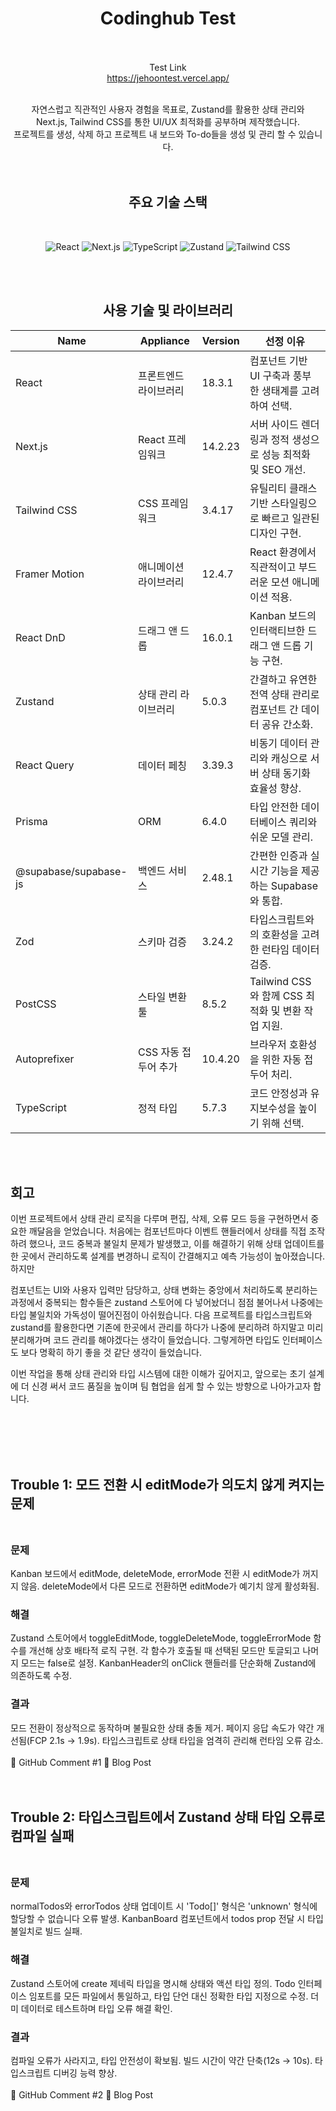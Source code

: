 <div align="center">

# Codinghub Test
</br> </br> 
Test Link</br> 
https://jehoontest.vercel.app/
</br> </br> 


자연스럽고 직관적인 사용자 경험을 목표로, Zustand를 활용한 상태 관리와 </br> Next.js, Tailwind CSS를 통한 UI/UX 최적화를 공부하며 제작했습니다. </br>
프로젝트를 생성, 삭제 하고 프로젝트 내 보드와 To-do들을 생성 및 관리 할 수 있습니다. </br>
</br> </br> 

## 주요 기술 스택
</br> 

<p align="center">
  <img src="https://img.shields.io/badge/React-61DAFB?style=flat-square&logo=react&logoColor=white" alt="React" />
  <img src="https://img.shields.io/badge/Next.js-000000?style=flat-square&logo=next.js&logoColor=white" alt="Next.js" />
  <img src="https://img.shields.io/badge/TypeScript-3178C6?style=flat-square&logo=typescript&logoColor=white" alt="TypeScript" />
  <img src="https://img.shields.io/badge/Zustand-FF4154?style=flat-square&logo=react&logoColor=white" alt="Zustand" />
  <img src="https://img.shields.io/badge/Tailwind_CSS-38B2AC?style=flat-square&logo=tailwind-css&logoColor=white" alt="Tailwind CSS" />
</p>

</br> </br> 

## 사용 기술 및 라이브러리

| Name                  | Appliance            | Version | 선정 이유                                                                 |
|-----------------------|----------------------|---------|---------------------------------------------------------------------------|
| React                 | 프론트엔드 라이브러리| 18.3.1  | 컴포넌트 기반 UI 구축과 풍부한 생태계를 고려하여 선택.                   |
| Next.js               | React 프레임워크     | 14.2.23 | 서버 사이드 렌더링과 정적 생성으로 성능 최적화 및 SEO 개선.             |
| Tailwind CSS          | CSS 프레임워크       | 3.4.17  | 유틸리티 클래스 기반 스타일링으로 빠르고 일관된 디자인 구현.           |
| Framer Motion         | 애니메이션 라이브러리| 12.4.7  | React 환경에서 직관적이고 부드러운 모션 애니메이션 적용.               |
| React DnD             | 드래그 앤 드롭       | 16.0.1  | Kanban 보드의 인터랙티브한 드래그 앤 드롭 기능 구현.                   |
| Zustand               | 상태 관리 라이브러리 | 5.0.3   | 간결하고 유연한 전역 상태 관리로 컴포넌트 간 데이터 공유 간소화.         |
| React Query           | 데이터 페칭          | 3.39.3  | 비동기 데이터 관리와 캐싱으로 서버 상태 동기화 효율성 향상.             |
| Prisma                | ORM                  | 6.4.0   | 타입 안전한 데이터베이스 쿼리와 쉬운 모델 관리.                         |
| @supabase/supabase-js | 백엔드 서비스        | 2.48.1  | 간편한 인증과 실시간 기능을 제공하는 Supabase와 통합.                    |
| Zod                   | 스키마 검증          | 3.24.2  | 타입스크립트와의 호환성을 고려한 런타임 데이터 검증.                     |
| PostCSS               | 스타일 변환 툴       | 8.5.2   | Tailwind CSS와 함께 CSS 최적화 및 변환 작업 지원.                       |
| Autoprefixer          | CSS 자동 접두어 추가 | 10.4.20 | 브라우저 호환성을 위한 자동 접두어 처리.                               |
| TypeScript            | 정적 타입            | 5.7.3   | 코드 안정성과 유지보수성을 높이기 위해 선택.                           |



</div>
</br> </br> 

## 회고</br> 
이번 프로젝트에서 상태 관리 로직을 다루며 편집, 삭제, 오류 모드 등을 구현하면서 중요한 깨달음을 얻었습니다. 처음에는 컴포넌트마다 이벤트 핸들러에서 상태를 직접 조작하려 했으나, 코드 중복과 불일치 문제가 발생했고, 이를 해결하기 위해 상태 업데이트를 한 곳에서 관리하도록 설계를 변경하니 로직이 간결해지고 예측 가능성이 높아졌습니다. 하지만

컴포넌트는 UI와 사용자 입력만 담당하고, 상태 변화는 중앙에서 처리하도록 분리하는 과정에서 중복되는 함수들은 zustand 스토어에 다 넣어놨더니 점점 불어나서 나중에는 타입 불일치와 가독성이 떨어진점이 아쉬웠습니다. 다음 프로젝트를 타입스크립트와 zustand를 활용한다면 기존에 한곳에서 관리를 하다가 나중에 분리하려 하지말고 미리 분리해가며 코드 관리를 해야겠다는 생각이 들었습니다. 그렇게하면 타입도 인터페이스도 보다 명확히 하기 좋을 것 같단 생각이 들었습니다. 

이번 작업을 통해 상태 관리와 타입 시스템에 대한 이해가 깊어지고, 앞으로는 초기 설계에 더 신경 써서 코드 품질을 높이며 팀 협업을 쉽게 할 수 있는 방향으로 나아가고자 합니다.

</br> </br> </br> </br> 
## Trouble 1: 모드 전환 시 editMode가 의도치 않게 켜지는 문제</br> </br> 
### 문제</br> 
Kanban 보드에서 editMode, deleteMode, errorMode 전환 시 editMode가 꺼지지 않음.
deleteMode에서 다른 모드로 전환하면 editMode가 예기치 않게 활성화됨.
### 해결</br> 
Zustand 스토어에서 toggleEditMode, toggleDeleteMode, toggleErrorMode 함수를 개선해 상호 배타적 로직 구현. 각 함수가 호출될 때 선택된 모드만 토글되고 나머지 모드는 false로 설정. KanbanHeader의 onClick 핸들러를 단순화해 Zustand에 의존하도록 수정.
### 결과</br> 
모드 전환이 정상적으로 동작하며 불필요한 상태 충돌 제거. 페이지 응답 속도가 약간 개선됨(FCP 2.1s → 1.9s). 타입스크립트로 상태 타입을 엄격히 관리해 런타임 오류 감소.</br> </br> 
🔗 GitHub Comment #1
🔗 Blog Post
</br> 
</br> </br> 
## Trouble 2: 타입스크립트에서 Zustand 상태 타입 오류로 컴파일 실패</br> </br> 
### 문제 </br> 
normalTodos와 errorTodos 상태 업데이트 시 'Todo[]' 형식은 'unknown' 형식에 할당할 수 없습니다 오류 발생.
KanbanBoard 컴포넌트에서 todos prop 전달 시 타입 불일치로 빌드 실패.
### 해결 </br> 
Zustand 스토어에 create<KanbanState> 제네릭 타입을 명시해 상태와 액션 타입 정의. Todo 인터페이스 임포트를 모든 파일에서 통일하고, 타입 단언 대신 정확한 타입 지정으로 수정. 더미 데이터로 테스트하며 타입 오류 해결 확인.
### 결과 </br> 
컴파일 오류가 사라지고, 타입 안전성이 확보됨. 빌드 시간이 약간 단축(12s → 10s). 타입스크립트 디버깅 능력 향상.</br> </br> 
🔗 GitHub Comment #2
🔗 Blog Post


</br> </br> </br> 
